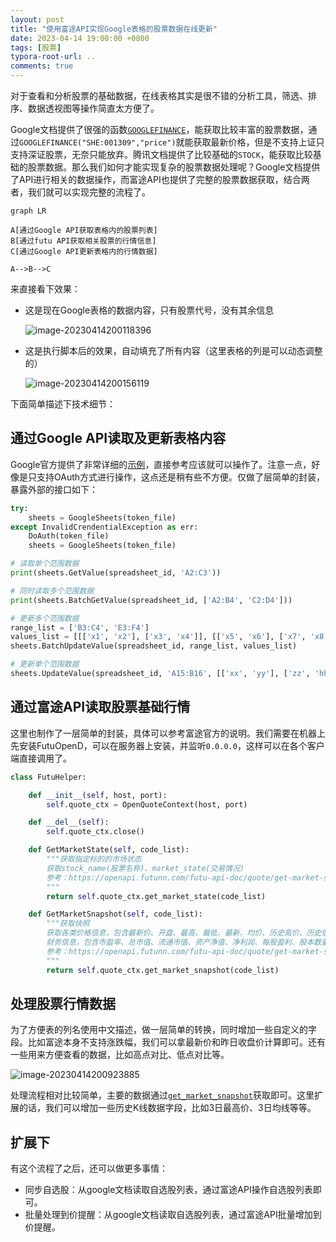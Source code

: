 ```yaml
---
layout: post
title: "使用富途API实现Google表格的股票数据在线更新"
date: 2023-04-14 19:00:00 +0800
tags: [股票]
typora-root-url: ..
comments: true
---
```


对于查看和分析股票的基础数据，在线表格其实是很不错的分析工具，筛选、排序、数据透视图等操作简直太方便了。

Google文档提供了很强的函数[`GOOGLEFINANCE`](https://support.google.com/docs/answer/3093281?hl=zh-Hans)，能获取比较丰富的股票数据，通过`GOOGLEFINANCE("SHE:001309","price")`就能获取最新价格，但是不支持上证只支持深证股票，无奈只能放弃。腾讯文档提供了比较基础的`STOCK`，能获取比较基础的股票数据。那么我们如何才能实现复杂的股票数据处理呢？Google文档提供了API进行相关的数据操作，而富途API也提供了完整的股票数据获取，结合两者，我们就可以实现完整的流程了。

```mermaid
graph LR

A[通过Google API获取表格内的股票列表]
B[通过futu API获取相关股票的行情信息]
C[通过Google API更新表格内的行情数据]

A-->B-->C
```

来直接看下效果：

- 这是现在Google表格的数据内容，只有股票代号，没有其余信息

  ![image-20230414200118396](https://pic-1251468582.picsh.myqcloud.com/pic/2023/04/14/777ecb.png)

- 这是执行脚本后的效果，自动填充了所有内容（这里表格的列是可以动态调整的）

  ![image-20230414200156119](https://pic-1251468582.picsh.myqcloud.com/pic/2023/04/14/d4e1ef.png)

下面简单描述下技术细节：

## 通过Google API读取及更新表格内容

Google官方提供了非常详细的[示例](https://developers.google.com/sheets/api/guides/values?hl=zh-cn#read_multiple_ranges)，直接参考应该就可以操作了。注意一点，好像是只支持OAuth方式进行操作，这点还是稍有些不方便。仅做了层简单的封装，暴露外部的接口如下：

```python
try:
    sheets = GoogleSheets(token_file)
except InvalidCrendentialException as err:
    DoAuth(token_file)
    sheets = GoogleSheets(token_file)

# 读取单个范围数据
print(sheets.GetValue(spreadsheet_id, 'A2:C3'))

# 同时读取多个范围数据
print(sheets.BatchGetValue(spreadsheet_id, ['A2:B4', 'C2:D4']))

# 更新多个范围数据
range_list = ['B3:C4', 'E3:F4']
values_list = [[['x1', 'x2'], ['x3', 'x4']], [['x5', 'x6'], ['x7', 'x8']]]
sheets.BatchUpdateValue(spreadsheet_id, range_list, values_list)

# 更新单个范围数据
sheets.UpdateValue(spreadsheet_id, 'A15:B16', [['xx', 'yy'], ['zz', 'hh']])
```

## 通过富途API读取股票基础行情

这里也制作了一层简单的封装，具体可以参考富途官方的说明。我们需要在机器上先安装FutuOpenD，可以在服务器上安装，并监听`0.0.0.0`，这样可以在各个客户端直接调用了。

```python
class FutuHelper:

    def __init__(self, host, port):
        self.quote_ctx = OpenQuoteContext(host, port)

    def __del__(self):
        self.quote_ctx.close()

    def GetMarketState(self, code_list):
        """获取指定标的的市场状态
        获取stock_name(股票名称)、market_state(交易情况)
        参考：https://openapi.futunn.com/futu-api-doc/quote/get-market-state.html
        """
        return self.quote_ctx.get_market_state(code_list)

    def GetMarketSnapshot(self, code_list):
        """获取快照
        获取各类价格信息，包含最新价、开盘、最高、最低、最新、均价、历史高价、历史低价等，以及
        财务信息，包含市盈率、总市值、流通市值、资产净值、净利润、每股盈利、股本数量等
        参考：https://openapi.futunn.com/futu-api-doc/quote/get-market-snapshot.html
        """
        return self.quote_ctx.get_market_snapshot(code_list)
```

## 处理股票行情数据

为了方便表的列名使用中文描述，做一层简单的转换，同时增加一些自定义的字段。比如富途本身不支持涨跌幅，我们可以拿最新价和昨日收盘价计算即可。还有一些用来方便查看的数据，比如高点对比、低点对比等。

![image-20230414200923885](https://pic-1251468582.picsh.myqcloud.com/pic/2023/04/14/91fee0.png)

处理流程相对比较简单，主要的数据通过[`get_market_snapshot`](https://openapi.futunn.com/futu-api-doc/quote/get-market-snapshot.html)获取即可。这里扩展的话，我们可以增加一些历史K线数据字段，比如3日最高价、3日均线等等。

## 扩展下

有这个流程了之后，还可以做更多事情：

- 同步自选股：从google文档读取自选股列表，通过富途API操作自选股列表即可。
- 批量处理到价提醒：从google文档读取自选股列表，通过富途API批量增加到价提醒。

## 

